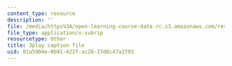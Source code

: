 ```yaml
---
content_type: resource
description: ''
file: /media/https%3A/open-learning-course-data-rc.s3.amazonaws.com/res-18-007-calculus-revisited-multivariable-calculus-fall-2011/01a5904e0b91422fac2827d8c47a1f03_UGKL1wHouho.srt
file_type: application/x-subrip
resourcetype: Other
title: 3play caption file
uid: 01a5904e-0b91-422f-ac28-27d8c47a1f03
---
```

